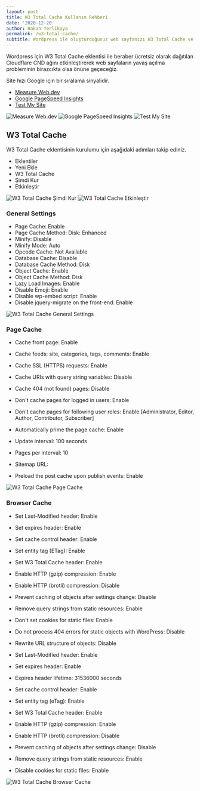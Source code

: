 ```yaml
---
layout: post
title: W3 Total Cache Kullanım Rehberi
date: '2020-12-20'
author: Hakan Yerlikaya
permalink: /w3-total-cache/
subtitle: Wordpress ile oluşturduğunuz web sayfanızı W3 Total Cache ve Cloudflare ile sitenizi optimize edeceğiz.
---
```


Wordpress için W3 Total Cache eklentisi ile beraber ücretsiz olarak dağıtılan Cloudflare CND ağını etkinleştirerek web sayfaların yavaş açılma probleminin birazcıkta olsa önüne geçeceğiz.

Site hızı Google için bir sıralama sinyalidir.

* <a href="https://web.dev/measure/" target="_blank" rel="noreferrer noopener">Measure Web.dev</a>
* <a href="https://developers.google.com/speed/pagespeed/insights/" target="_blank" rel="noreferrer noopener">Google PageSpeed Insights</a>
* <a href="https://www.thinkwithgoogle.com/intl/tr-tr/feature/testmysite/" target="_blank" rel="noreferrer noopener">Test My Site</a>

<img alt="Measure Web.dev" title="Measure Web.dev" src="/img/Measure-Webdev.png">
<img alt="Google PageSpeed Insights" title="Google PageSpeed Insights" src="/img/Google-PageSpeed-Insights.png">
<img alt="Test My Site" title="Test My Site" src="/img/Test-My-Site.png">

<h2> W3 Total Cache </h2>


W3 Total Cache eklentisinin kurulumu için aşağıdaki adımları takip ediniz.

* Eklentiler
* Yeni Ekle
* W3 Total Cache
* Şimdi Kur
* Etkinleştir

<img alt="W3 Total Cache Şimdi Kur" title="W3 Total Cache Şimdi Kur" src="/img/Wordpress-W3-Total-Cache-Simdi-Kur.png">

<img alt="W3 Total Cache Etkinleştir" title="W3 Total Cache Etkinleştir" src="/img/Wordpress-W3-Total-Cache-Etkinlestir.png">

<h3> General Settings </h3>

* Page Cache: Enable
* Page Cache Method: Disk: Enhanced
* Minify: Disable
* Minify Mode: Auto
* Opcode Cache: Not Available
* Database Cache: Disable
* Database Cache Method: Disk
* Object Cache: Enable
* Object Cache Method: Disk
* Lazy Load Images: Enable
* Disable Emoji: Enable
* Disable wp-embed script: Enable
* Disable jquery-migrate on the front-end: Enable

<img alt="W3 Total Cache General Settings" title="W3 Total Cache General Settings" src="/img/W3-Total-Cache-General-Settings.png">

<h3> Page Cache </h3>

* Cache front page: Enable
* Cache feeds: site, categories, tags, comments: Enable
* Cache SSL (HTTPS) requests: Enable
* Cache URIs with query string variables: Disable
* Cache 404 (not found) pages: Disable
* Don't cache pages for logged in users: Enable
* Don't cache pages for following user roles: Enable [Administrator, Editor, Author, Contributor, Subscriber]

* Automatically prime the page cache: Enable
* Update interval: 100 seconds
* Pages per interval: 10
* Sitemap URL:
* Preload the post cache upon publish events: Enable

<img alt="W3 Total Cache Page Cache" title="W3 Total Cache Page Cache" src="/img/W3-Total-Cache-Page-Cache.png">

<h3> Browser Cache </h3>

* Set Last-Modified header: Enable
* Set expires header: Enable
* Set cache control header: Enable
* Set entity tag (ETag): Enable
* Set W3 Total Cache header: Enable
* Enable HTTP (gzip) compression: Enable
* Enable HTTP (brotli) compression: Disable
* Prevent caching of objects after settings change: Disable
* Remove query strings from static resources: Enable
* Don't set cookies for static files: Enable
* Do not process 404 errors for static objects with WordPress: Disable
* Rewrite URL structure of objects: Disable

* Set Last-Modified header: Enable
* Set expires header: Enable
* Expires header lifetime: 31536000 seconds
* Set cache control header: Enable
* Set entity tag (eTag): Enable
* Set W3 Total Cache header: Enable
* Enable HTTP (gzip) compression: Enable
* Enable HTTP (brotli) compression: Disable
* Prevent caching of objects after settings change: Disable
* Remove query strings from static resources: Enable
* Disable cookies for static files: Enable

<img alt="W3 Total Cache Browser Cache" title="W3 Total Cache Browser Cache" src="/img/W3-Total-Cache-Browser-Cache.png">
